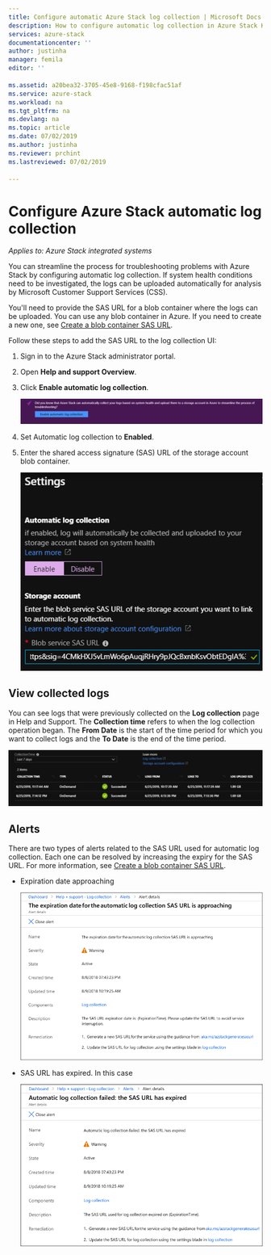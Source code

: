 ```yaml
---
title: Configure automatic Azure Stack log collection | Microsoft Docs
description: How to configure automatic log collection in Azure Stack Help + Support.
services: azure-stack
documentationcenter: ''
author: justinha
manager: femila
editor: ''

ms.assetid: a20bea32-3705-45e8-9168-f198cfac51af
ms.service: azure-stack
ms.workload: na
ms.tgt_pltfrm: na
ms.devlang: na
ms.topic: article
ms.date: 07/02/2019
ms.author: justinha
ms.reviewer: prchint
ms.lastreviewed: 07/02/2019

---
```

# Configure Azure Stack automatic log collection

*Applies to: Azure Stack integrated systems*

You can streamline the process for troubleshooting problems with Azure Stack by configuring automatic log collection. 
If system health conditions need to be investigated, the logs can be uploaded automatically for analysis by Microsoft Customer Support Services (CSS). 

You'll need to provide the SAS URL for a blob container where the logs can be uploaded. You can use any blob container in Azure. If you need to create a new one, see [Create a blob container SAS URL](azure-stack-create-blob-container-sas-url.md). 

Follow these steps to add the SAS URL to the log collection UI: 

1. Sign in to the Azure Stack administrator portal.
1. Open **Help and support Overview**.
1. Click **Enable automatic log collection**.

   ![Screenshot shows where to enable log collection in Help and support](media/azure-stack-automatic-log-collection/azure-stack-help-overview-enable-option.png)

1. Set Automatic log collection to **Enabled**.
1. Enter the shared access signature (SAS) URL of the storage account blob container.

   ![Screenshot shows blob SAS URL](media/azure-stack-automatic-log-collection/azure-stack-enable-automatic-log-collection.png)

## View collected logs

You can see logs that were previously collected on the **Log collection** page in Help and Support. 
The **Collection time** refers to when the log collection operation began. 
The **From Date** is the start of the time period for which you want to collect logs and the **To Date** is the end of the time period.

![Screenshot of Azure Stack log collection](media/azure-stack-automatic-log-collection/azure-stack-log-collection.png)

<!-- Replace screenshot as UI has changed to From date and to date--->

## Alerts

There are two types of alerts related to the SAS URL used for automatic log collection. 
Each one can be resolved by increasing the expiry for the SAS URL. 
For more information, see [Create a blob container SAS URL](azure-stack-create-blob-container-sas-url.md).

- Expiration date approaching

  ![Expiration date approaching](media/azure-stack-automatic-log-collection/alert-expiration-date.png)

- SAS URL has expired. In this case
  
  ![SAS URL expired](media/azure-stack-automatic-log-collection/alert-url-expired.png)

